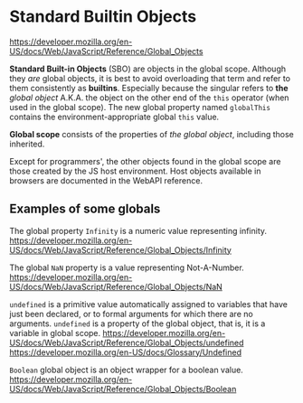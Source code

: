 # Standard Builtin Objects

https://developer.mozilla.org/en-US/docs/Web/JavaScript/Reference/Global_Objects


**Standard Built-in Objects** (SBO) are objects in the global scope. Although they *are* global objects, it is best to avoid overloading that term and refer to them consistently as **builtins**. Especially because the singular refers to **the** *global object* A.K.A. the object on the other end of the `this` operator (when used in the global scope). The new global property named `globalThis` contains the environment-appropriate global `this` value.

**Global scope** consists of the properties of *the global object*, including those inherited.

Except for programmers', the other objects found in the global scope are those created by the JS host environment. Host objects available in browsers are documented in the WebAPI reference.


## Examples of some globals


The global property `Infinity` is a numeric value representing infinity.
https://developer.mozilla.org/en-US/docs/Web/JavaScript/Reference/Global_Objects/Infinity

The global `NaN` property is a value representing Not-A-Number.
https://developer.mozilla.org/en-US/docs/Web/JavaScript/Reference/Global_Objects/NaN

`undefined` is a primitive value automatically assigned to variables that have just been declared, or to formal arguments for which there are no arguments. `undefined` is a property of the global object, that is, it is a variable in global scope.
https://developer.mozilla.org/en-US/docs/Web/JavaScript/Reference/Global_Objects/undefined
https://developer.mozilla.org/en-US/docs/Glossary/Undefined


`Boolean` global object is an object wrapper for a boolean value.
https://developer.mozilla.org/en-US/docs/Web/JavaScript/Reference/Global_Objects/Boolean
